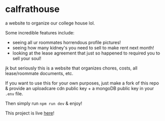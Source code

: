 # calfrathouse

a website to organize our college house lol.

Some incredible features include:
- seeing all ur roommates horrendous profile pictures!
- seeing how many kidney's you need to sell to make rent next month!
- looking at the lease agreement that just so happened to required you to sell your soul!

jk but seriously this is a website that organizes chores, costs, all lease/roommate documents, etc. 

If you want to use this for your own purposes, just make a fork of this repo & provide an uploadcare cdn public key + a mongoDB public key in your `.env` file. 

Then simply run `npm run dev` & enjoy!

This project is live [here](https://rent.mehdi.us)!

